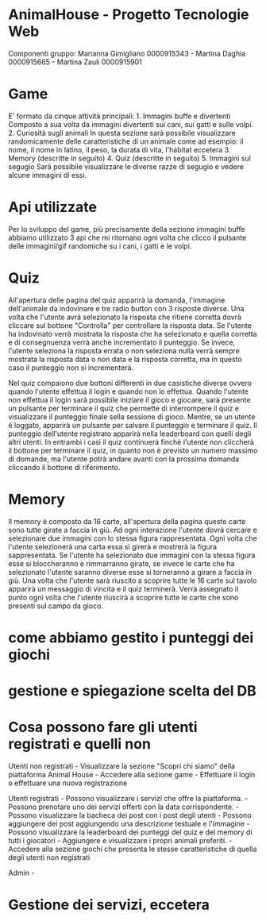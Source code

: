 # AnimalHouse - Progetto Tecnologie Web
Componenti gruppo: Marianna Gimigliano 0000915343 - Martina Daghia 0000915665 - Martina Zauli 0000915901

# Game
E' formato da cinque attività principali:
    1. Immagini buffe e divertenti
       Composto a sua volta da immagini divertenti sui cani, sui gatti e sulle volpi. 
    2. Curiosità sugli animali
       In questa sezione sarà possibile visualizzare randomicamente delle caratteristiche di un animale come ad esempio: il nome, il nome in latino, il peso, la durata di vita, l'habitat eccetera
    3. Memory (descritte in seguito)
    4. Quiz (descritte in seguito)
    5. Immagini sul segugio
       Sarà possibile visualizzare le diverse razze di segugio e vedere alcune immagini di essi.

# Api utilizzate
Per lo sviluppo del game, più precisamente della sezione immagini buffe abbiamo utilizzato 3 api che mi ritornano ogni volta che clicco il pulsante delle immagini/gif randomiche su i cani, i gatti e le volpi. 

# Quiz
All'apertura delle pagina del quiz apparirà la domanda, l'immagine dell'animale da indovinare e tre radio button con 3 risposte diverse. Una volta che l'utente avrà selezionato la risposta che ritiene corretta dovrà cliccare sul bottone "Controlla" per controllare la risposta data.
Se l'utente ha indovinato verrà mostrata la risposta che ha selezionato e quella corretta e di consegnuenza verrà anche incrementato il punteggio.
Se invece, l'utente seleziona la risposta errata o non seleziona nulla verrà sempre mostrata la risposta data o non data e la risposta corretta, ma in questo caso il punteggio non si incrementerà.

Nel quiz compaiono due bottoni differenti in due casistiche diverse ovvero quando l'utente effettua il login e quando non lo effettua.
Quando l'utente non effettua il login sarà possibile iniziare il gioco e giocare, sarà presente un pulsante per terminare il quiz che permette di interrompere il quiz e visualizzare il punteggio finale sella sessione di gioco.
Mentre, se un utente è loggato, apparirà un pulsante per salvare il punteggio e terminare il quiz. Il punteggio dell'utente registrato apparirà nella leaderboard con quelli degli altri utenti.
In entrambi i casi il quiz continuerà finchè l'utente non cliccherà il bottone per terminare il quiz, in quanto non è previsto un numero massimo di domande, ma l'utente potrà andare avanti con la prossima domanda cliccando il bottone di riferimento.

# Memory
Il memory è composto da 16 carte, all'apertura della pagina queste carte sono tutte girate a faccia in giù. 
Ad ogni interazione l'utente dovrà cercare e selezionare due immagini con lo stessa figura rappresentata. Ogni volta che l'utente selezionerà una carta essa si girerà e mostrerà la figura sappresentata. Se l'utente ha selezionato due immagini con la stessa figura esse si bloccheranno e rimmarranno girate, se invece le carte che ha selezionato l'utente saranno diverse esse si torneranno a girare a faccia in giù.
Una volta che l'utente sarà riuscito a scoprire tutte le 16 carte sul tavolo apparirà un messaggio di vincita e il quiz terminerà. 
Verrà assegnato il punto ogni volta che l'utente riuscirà a scoprire tutte le carte che sono presenti sul campo da gioco.

# come abbiamo gestito i punteggi dei giochi

# gestione e spiegazione scelta del DB

# Cosa possono fare gli utenti registrati e quelli non
Utenti non registrati 
    - Visualizzare la sezione "Scopri chi siamo" della piattaforma Animal House
    - Accedere alla sezione game
    - Effettuare il login o effettuare una nuova registrazione

Utenti registrati 
    - Possono visualizzare i servizi che offre la piattaforma.
    - Possono prenotare uno dei servizi offerti con la data corrispondente.
    - Possono visualizzare la bacheca dei post con i post degli utenti
    - Possono aggiungere dei post aggiungendo una descrizione testuale e l'immagine
    - Possono visualizzare la leaderboard dei punteggi del quiz e del memory di tutti i giocatori
    - Aggiungere e visualizzare i propri animali preferiti.
    - Accedere alla sezione giochi che presenta le stesse caratteristiche di quella degli utenti non registrati

Admin
    - 
# Gestione dei servizi, eccetera